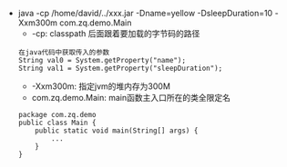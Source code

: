 * java -cp /home/david/../xxx.jar -Dname=yellow -DsleepDuration=10 -Xxm300m com.zq.demo.Main
    * -cp: classpath 后面跟着要加载的字节码的路径
    ```
    在java代码中获取传入的参数
    String val0 = System.getProperty("name");
    String val1 = System.getProperty("sleepDuration");  
    ```
    * -Xxm300m: 指定jvm的堆内存为300M
    * com.zq.demo.Main: main函数主入口所在的类全限定名
    ```
    package com.zq.demo
    public class Main {
        public static void main(String[] args) {
            ...
        }
    }
    ```
    
    